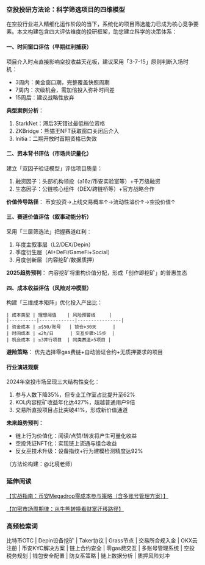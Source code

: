 ### 空投投研方法论：科学筛选项目的四维模型

在空投行业进入精细化运作阶段的当下，系统化的项目筛选能力已成为核心竞争要素。本文构建包含四大评估维度的投研框架，助您建立科学的决策体系：

#### 一、时间窗口评估（早期红利捕获）
项目介入时点直接影响空投收益天花板，建议采用「3-7-15」原则判断入场时机：
- 3周内：黄金窗口期，完整覆盖快照周期
- 7周内：次级机会，需加倍投入弥补时间差
- 15周后：建议战略性放弃

**典型案例分析**：
1. StarkNet：滞后3天错过最低档位资格
2. ZKBridge：熊猫王NFT获取窗口关闭后介入
3. Initia：二期开放时首期资格已失效

#### 二、资本背书评估（市场共识量化）
建立「双因子验证模型」评估项目质量：
1. 融资因子：头部机构领投（a16z/币安实验室等）+千万级融资
2. 生态因子：公链核心组件（DEX/跨链桥等）+官方战略合作

**价值传导路径**：
币安投资→上线交易概率↑→流动性溢价↑→空投价值↑

#### 三、赛道价值评估（叙事动能分析）
采用「三层筛选法」把握赛道红利：
1. 年度主叙事层（L2/DEX/Depin）
2. 季度衍生层（AI+DeFi/GameFi+Social）
3. 月度创新层（内容挖矿/数据质押）

**2025趋势预判**：
内容挖矿将重构价值分配，形成「创作即挖矿」的普惠生态

#### 四、成本收益评估（风险对冲模型）
构建「三维成本矩阵」优化投入产出比：
```
| 成本类型 | 理想阈值    | 风险预警线     |
|----------|-------------|----------------|
| 资金成本 | ≤$50/账号   | 锁仓>30天      |
| 时间成本 | ≤2h/日      | 交互步骤>15步  |
| 机会成本 | ≤3并行项目  | 同类赛道>5项目 |
```

**避险策略**：
优先选择零gas费链+自动验证合约+无质押要求的项目

#### 行业演进观察
2024年空投市场呈现三大结构性变化：
1. 参与人数下降35%，但专业工作室占比提升至62%
2. KOL内容挖矿收益年化达427%，超越普通用户9倍
3. 交易所直投项目占比突破41%，形成新价值通道

**未来趋势预判**：
- 链上行为价值化：阅读/点赞/转发将产生可量化收益
- 空投凭证NFT化：实现链上流通与组合收益
- 反女巫技术升级：设备指纹+行为建模检测精度达92%

（方法论构建：@北境老师）

### 延伸阅读
[【实战指南：币安Megadrop零成本参与策略（含多账号管理方案）】](https://btc8848.com/bianace-megadrop/)

[【加密市场周期律：从牛熊转换看财富迁移路径】](https://heiyetouzi.xyz/biquanstory001/)

### 高频检索词
比特币OTC | Depin设备挖矿 | Taker协议 | Grass节点 | 交易所合规入金 | OKX云注册 | 币安KYC解决方案 | 链上合约安全 | 零gas费交互 | 多账号管理系统 | 空投税务规划 | 钱包安全配置 | 防女巫策略 | 链上数据分析 | 质押风险对冲